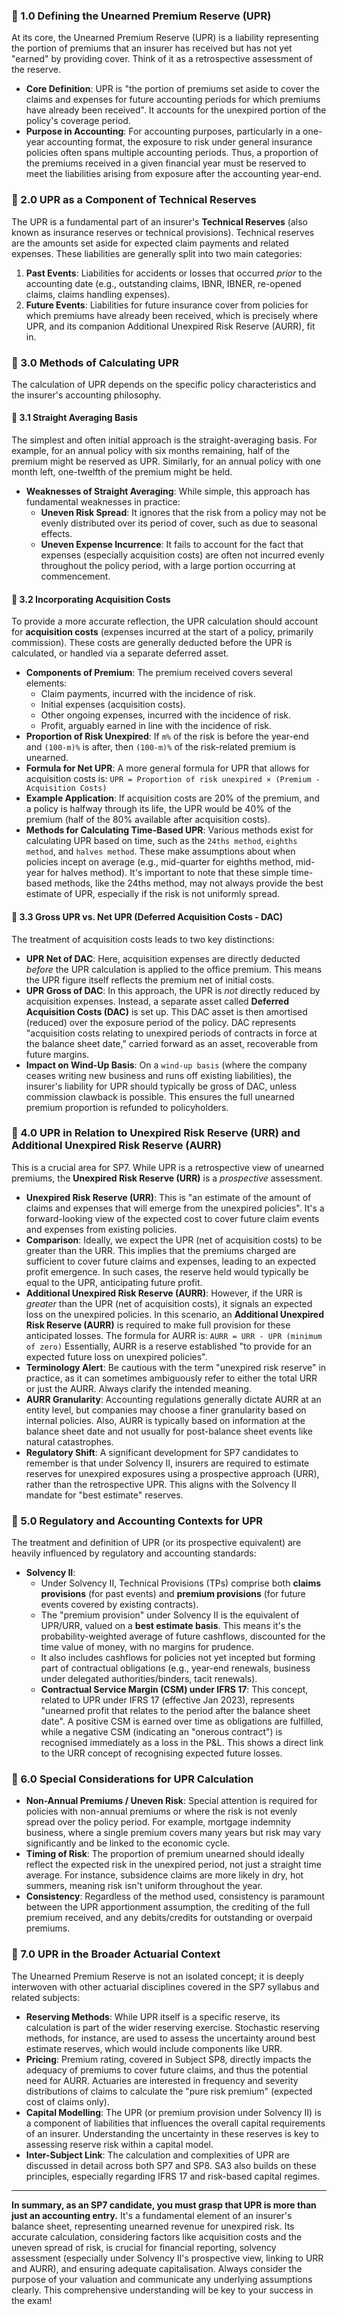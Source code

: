 ### **🔹 1.0 Defining the Unearned Premium Reserve (UPR)**

At its core, the Unearned Premium Reserve (UPR) is a liability representing the portion of premiums that an insurer has received but has not yet "earned" by providing cover. Think of it as a retrospective assessment of the reserve.

* **Core Definition**: UPR is "the portion of premiums set aside to cover the claims and expenses for future accounting periods for which premiums have already been received". It accounts for the unexpired portion of the policy's coverage period.  
* **Purpose in Accounting**: For accounting purposes, particularly in a one-year accounting format, the exposure to risk under general insurance policies often spans multiple accounting periods. Thus, a proportion of the premiums received in a given financial year must be reserved to meet the liabilities arising from exposure after the accounting year-end.

### **🔹 2.0 UPR as a Component of Technical Reserves**

The UPR is a fundamental part of an insurer's **Technical Reserves** (also known as insurance reserves or technical provisions). Technical reserves are the amounts set aside for expected claim payments and related expenses. These liabilities are generally split into two main categories:

1. **Past Events**: Liabilities for accidents or losses that occurred *prior* to the accounting date (e.g., outstanding claims, IBNR, IBNER, re-opened claims, claims handling expenses).  
2. **Future Events**: Liabilities for future insurance cover from policies for which premiums have already been received, which is precisely where UPR, and its companion Additional Unexpired Risk Reserve (AURR), fit in.

### **🔹 3.0 Methods of Calculating UPR**

The calculation of UPR depends on the specific policy characteristics and the insurer's accounting philosophy.

#### **🔸 3.1 Straight Averaging Basis**

The simplest and often initial approach is the straight-averaging basis. For example, for an annual policy with six months remaining, half of the premium might be reserved as UPR. Similarly, for an annual policy with one month left, one-twelfth of the premium might be held.

* **Weaknesses of Straight Averaging**: While simple, this approach has fundamental weaknesses in practice:  
  * **Uneven Risk Spread**: It ignores that the risk from a policy may not be evenly distributed over its period of cover, such as due to seasonal effects.  
  * **Uneven Expense Incurrence**: It fails to account for the fact that expenses (especially acquisition costs) are often not incurred evenly throughout the policy period, with a large portion occurring at commencement.

#### **🔸 3.2 Incorporating Acquisition Costs**

To provide a more accurate reflection, the UPR calculation should account for **acquisition costs** (expenses incurred at the start of a policy, primarily commission). These costs are generally deducted before the UPR is calculated, or handled via a separate deferred asset.

* **Components of Premium**: The premium received covers several elements:  
  * Claim payments, incurred with the incidence of risk.  
  * Initial expenses (acquisition costs).  
  * Other ongoing expenses, incurred with the incidence of risk.  
  * Profit, arguably earned in line with the incidence of risk.  
* **Proportion of Risk Unexpired**: If `m%` of the risk is before the year-end and `(100-m)%` is after, then `(100-m)%` of the risk-related premium is unearned.  
* **Formula for Net UPR**: A more general formula for UPR that allows for acquisition costs is: `UPR = Proportion of risk unexpired × (Premium - Acquisition Costs)`  
* **Example Application**: If acquisition costs are 20% of the premium, and a policy is halfway through its life, the UPR would be 40% of the premium (half of the 80% available after acquisition costs).  
* **Methods for Calculating Time-Based UPR**: Various methods exist for calculating UPR based on time, such as the `24ths method`, `eighths method`, and `halves method`. These make assumptions about when policies incept on average (e.g., mid-quarter for eighths method, mid-year for halves method). It's important to note that these simple time-based methods, like the 24ths method, may not always provide the best estimate of UPR, especially if the risk is not uniformly spread.

#### **🔸 3.3 Gross UPR vs. Net UPR (Deferred Acquisition Costs \- DAC)**

The treatment of acquisition costs leads to two key distinctions:

* **UPR Net of DAC**: Here, acquisition expenses are directly deducted *before* the UPR calculation is applied to the office premium. This means the UPR figure itself reflects the premium net of initial costs.  
* **UPR Gross of DAC**: In this approach, the UPR is *not* directly reduced by acquisition expenses. Instead, a separate asset called **Deferred Acquisition Costs (DAC)** is set up. This DAC asset is then amortised (reduced) over the exposure period of the policy. DAC represents "acquisition costs relating to unexpired periods of contracts in force at the balance sheet date," carried forward as an asset, recoverable from future margins.  
* **Impact on Wind-Up Basis**: On a `wind-up basis` (where the company ceases writing new business and runs off existing liabilities), the insurer's liability for UPR should typically be gross of DAC, unless commission clawback is possible. This ensures the full unearned premium proportion is refunded to policyholders.

### **🔹 4.0 UPR in Relation to Unexpired Risk Reserve (URR) and Additional Unexpired Risk Reserve (AURR)**

This is a crucial area for SP7. While UPR is a retrospective view of unearned premiums, the **Unexpired Risk Reserve (URR)** is a *prospective* assessment.

* **Unexpired Risk Reserve (URR)**: This is "an estimate of the amount of claims and expenses that will emerge from the unexpired policies". It's a forward-looking view of the expected cost to cover future claim events and expenses from existing policies.  
* **Comparison**: Ideally, we expect the UPR (net of acquisition costs) to be greater than the URR. This implies that the premiums charged are sufficient to cover future claims and expenses, leading to an expected profit emergence. In such cases, the reserve held would typically be equal to the UPR, anticipating future profit.  
* **Additional Unexpired Risk Reserve (AURR)**: However, if the URR is *greater* than the UPR (net of acquisition costs), it signals an expected loss on the unexpired policies. In this scenario, an **Additional Unexpired Risk Reserve (AURR)** is required to make full provision for these anticipated losses. The formula for AURR is: `AURR = URR - UPR (minimum of zero)` Essentially, AURR is a reserve established "to provide for an expected future loss on unexpired policies".  
* **Terminology Alert**: Be cautious with the term "unexpired risk reserve" in practice, as it can sometimes ambiguously refer to either the total URR or just the AURR. Always clarify the intended meaning.  
* **AURR Granularity**: Accounting regulations generally dictate AURR at an entity level, but companies may choose a finer granularity based on internal policies. Also, AURR is typically based on information at the balance sheet date and not usually for post-balance sheet events like natural catastrophes.  
* **Regulatory Shift**: A significant development for SP7 candidates to remember is that under Solvency II, insurers are required to estimate reserves for unexpired exposures using a prospective approach (URR), rather than the retrospective UPR. This aligns with the Solvency II mandate for "best estimate" reserves.

### **🔹 5.0 Regulatory and Accounting Contexts for UPR**

The treatment and definition of UPR (or its prospective equivalent) are heavily influenced by regulatory and accounting standards:

* **Solvency II**:  
  * Under Solvency II, Technical Provisions (TPs) comprise both **claims provisions** (for past events) and **premium provisions** (for future events covered by existing contracts).  
  * The "premium provision" under Solvency II is the equivalent of UPR/URR, valued on a **best estimate basis**. This means it's the probability-weighted average of future cashflows, discounted for the time value of money, with no margins for prudence.  
  * It also includes cashflows for policies not yet incepted but forming part of contractual obligations (e.g., year-end renewals, business under delegated authorities/binders, tacit renewals).  
  * **Contractual Service Margin (CSM) under IFRS 17**: This concept, related to UPR under IFRS 17 (effective Jan 2023), represents "unearned profit that relates to the period after the balance sheet date". A positive CSM is earned over time as obligations are fulfilled, while a negative CSM (indicating an "onerous contract") is recognised immediately as a loss in the P\&L. This shows a direct link to the URR concept of recognising expected future losses.

### **🔹 6.0 Special Considerations for UPR Calculation**

* **Non-Annual Premiums / Uneven Risk**: Special attention is required for policies with non-annual premiums or where the risk is not evenly spread over the policy period. For example, mortgage indemnity business, where a single premium covers many years but risk may vary significantly and be linked to the economic cycle.  
* **Timing of Risk**: The proportion of premium unearned should ideally reflect the expected risk in the unexpired period, not just a straight time average. For instance, subsidence claims are more likely in dry, hot summers, meaning risk isn't uniform throughout the year.  
* **Consistency**: Regardless of the method used, consistency is paramount between the UPR apportionment assumption, the crediting of the full premium received, and any debits/credits for outstanding or overpaid premiums.

### **🔹 7.0 UPR in the Broader Actuarial Context**

The Unearned Premium Reserve is not an isolated concept; it is deeply interwoven with other actuarial disciplines covered in the SP7 syllabus and related subjects:

* **Reserving Methods**: While UPR itself is a specific reserve, its calculation is part of the wider reserving exercise. Stochastic reserving methods, for instance, are used to assess the uncertainty around best estimate reserves, which would include components like URR.  
* **Pricing**: Premium rating, covered in Subject SP8, directly impacts the adequacy of premiums to cover future claims, and thus the potential need for AURR. Actuaries are interested in frequency and severity distributions of claims to calculate the "pure risk premium" (expected cost of claims only).  
* **Capital Modelling**: The UPR (or premium provision under Solvency II) is a component of liabilities that influences the overall capital requirements of an insurer. Understanding the uncertainty in these reserves is key to assessing reserve risk within a capital model.  
* **Inter-Subject Link**: The calculation and complexities of UPR are discussed in detail across both SP7 and SP8. SA3 also builds on these principles, especially regarding IFRS 17 and risk-based capital regimes.

---

**In summary, as an SP7 candidate, you must grasp that UPR is more than just an accounting entry.** It's a fundamental element of an insurer's balance sheet, representing unearned revenue for unexpired risk. Its accurate calculation, considering factors like acquisition costs and the uneven spread of risk, is crucial for financial reporting, solvency assessment (especially under Solvency II's prospective view, linking to URR and AURR), and ensuring adequate capitalisation. Always consider the purpose of your valuation and communicate any underlying assumptions clearly. This comprehensive understanding will be key to your success in the exam\!

